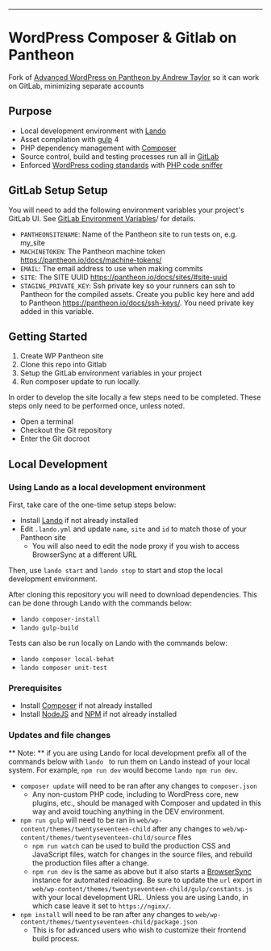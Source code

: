 
---
# WordPress Composer & Gitlab on Pantheon

Fork of [Advanced WordPress on Pantheon by Andrew Taylor](https://github.com/ataylorme/Advanced-WordPress-on-Pantheon) so it can work on GitLab, minimizing separate accounts

## Purpose

* Local development environment with [Lando](https://docs.devwithlando.io/)
* Asset compilation with [gulp](https://gulpjs.com/) 4
* PHP dependency management with [Composer](https://getcomposer.org/)
* Source control, build and testing processes run all in [GitLab](https://gitlab.com/)
* Enforced [WordPress coding standards](https://github.com/WordPress-Coding-Standards/WordPress-Coding-Standards) with [PHP code sniffer](https://github.com/squizlabs/PHP_CodeSniffer)

## GitLab Setup Setup
You will need to add the following environment variables your project's GitLab UI. See [GitLab Environment Variables](https://gitlab.com/help/ci/variables/README#variables)/ for details.

* `PANTHEONSITENAME`:  Name of the Pantheon site to run tests on, e.g. my_site
* `MACHINETOKEN`: The Pantheon machine token https://pantheon.io/docs/machine-tokens/
* `EMAIL`:      The email address to use when making commits
* `SITE`: The SITE UUID https://pantheon.io/docs/sites/#site-uuid
* `STAGING_PRIVATE_KEY`: Ssh private key so your runners can ssh to Pantheon for the compiled assets. Create you public key here and add to Pantheon https://pantheon.io/docs/ssh-keys/. You need private key added in this variable.

## Getting Started
1) Create WP Pantheon site
2) Clone this repo into Gitlab
3) Setup the GitLab environment variables in your project
4) Run composer update to run locally.

In order to develop the site locally a few steps need to be completed.
These steps only need to be performed once, unless noted.

* Open a terminal
* Checkout the Git repository
* Enter the Git docroot

## Local Development

### Using Lando as a local development environment
First, take care of the one-time setup steps below:
* Install [Lando](https://docs.devwithlando.io/) if not already installed
* Edit `.lando.yml` and update `name`, `site` and `id` to match those of your Pantheon site
    - You will also need to edit the node proxy if you wish to access BrowserSync at a different URL

Then, use `lando start` and `lando stop` to start and stop the local development environment.

After cloning this repository you will need to download dependencies. This can be done through Lando with the commands below:
* `lando composer-install`
* `lando gulp-build`

Tests can also be run locally on Lando with the commands below:
* `lando composer local-behat`
* `lando composer unit-test`

### Prerequisites

* Install [Composer](https://getcomposer.org) if not already installed
* Install [NodeJS](https://nodejs.org/en/) and [NPM](https://www.npmjs.com/) if not already installed


### Updates and file changes
** Note: ** if you are using Lando for local development prefix all of the commands below with `lando ` to run them on Lando instead of your local system. For example, `npm run dev` would become `lando npm run dev`.

* `composer update` will need to be ran after any changes to `composer.json`
    - Any non-custom PHP code, including to WordPress core, new plugins, etc., should be managed with Composer and updated in this way and avoid touching anything in the DEV environment.
* `npm run gulp` will need to be ran in `web/wp-content/themes/twentyseventeen-child` after any changes to `web/wp-content/themes/twentyseventeen-child/source` files
    - `npm run watch` can be used to build the production CSS and JavaScript files, watch for changes in the source files, and rebuild the production files after a change.
    - `npm run dev` is the same as above but it also starts a [BrowserSync](https://browsersync.io/) instance for automated reloading. Be sure to update the `url` export in `web/wp-content/themes/twentyseventeen-child/gulp/constants.js` with your local development URL. Unless you are using Lando, in which case leave it set to `https://nginx/`.
* `npm install` will need to be ran after any changes to `web/wp-content/themes/twentyseventeen-child/package.json`
    - This is for advanced users who wish to customize their frontend build process.
